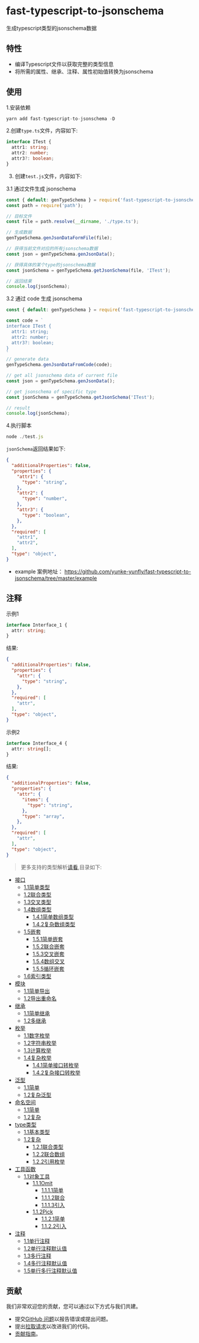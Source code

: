 # fast-typescript-to-jsonschema

生成typescript类型的jsonschema数据

## 特性

- 编译Typescript文件以获取完整的类型信息
- 将所需的属性、继承、注释、属性初始值转换为jsonschema

## 使用

1.安装依赖

```js
yarn add fast-typescript-to-jsonschema -D
```

2.创建`type.ts`文件，内容如下:

```ts
interface ITest {
  attr1: string;
  attr2: number;
  attr3?: boolean;
}
```

3. 创建`test.js`文件，内容如下:

3.1 通过文件生成 jsonschema

```js
const { default: genTypeSchema } = require('fast-typescript-to-jsonschema');
const path = require('path');

// 目标文件
const file = path.resolve(__dirname, './type.ts');

// 生成数据
genTypeSchema.genJsonDataFormFile(file);

// 获得当前文件对应的所有jsonschema数据
const json = genTypeSchema.genJsonData();

// 获得具体的某个type的jsonschema数据
const jsonSchema = genTypeSchema.getJsonSchema(file, 'ITest');

// 返回结果
console.log(jsonSchema); 
```

3.2 通过 code 生成 jsonschema

```js
const { default: genTypeSchema } = require('fast-typescript-to-jsonschema');

const code = `
interface ITest {
  attr1: string;
  attr2: number;
  attr3?: boolean;
}
`
// generate data
genTypeSchema.genJsonDataFromCode(code);

// get all jsonschema data of current file
const json = genTypeSchema.genJsonData();

// get jsonschema of specific type
const jsonSchema = genTypeSchema.getJsonSchema('ITest');

// result
console.log(jsonSchema); 
```

4.执行脚本

```js
node ./test.js
```

`jsonSchema`返回结果如下:

```json
{
  "additionalProperties": false,
  "properties": {
    "attr1": {
      "type": "string",
    },
    "attr2": {
      "type": "number",
    },
    "attr3": {
      "type": "boolean",
    },
  },
  "required": [
    "attr1",
    "attr2",
  ],
  "type": "object",
}
```

- example 案例地址：
<https://github.com/yunke-yunfly/fast-typescript-to-jsonschema/tree/master/example>

## 注释

示例1

```ts
interface Interface_1 {
  attr: string;
}
```

结果:

```json
{
  "additionalProperties": false,
  "properties": {
    "attr": {
      "type": "string",
    },
  },
  "required": [
    "attr",
  ],
  "type": "object",
}
```

示例2

```ts
interface Interface_4 {
  attr: string[];
}
```

结果:

```json
{
  "additionalProperties": false,
  "properties": {
    "attr": {
      "items": {
        "type": "string",
      },
      "type": "array",
    },
  },
  "required": [
    "attr",
  ],
  "type": "object",
}
```

> 更多支持的类型解析[请看](https://github.com/yunke-yunfly/fast-typescript-to-jsonschema/blob/master/docs/index\.md),目录如下:

- [接口](https://github.com/yunke-yunfly/fast-typescript-to-jsonschema/blob/master/docs/interface\.md)
  - [1.1简单类型](https://github.com/yunke-yunfly/fast-typescript-to-jsonschema/blob/master/docs/interface.md#接口)
  - [1.2联合类型](https://github.com/yunke-yunfly/fast-typescript-to-jsonschema/blob/master/docs/interface.md#12联合类型)
  - [1.3交叉类型](https://github.com/yunke-yunfly/fast-typescript-to-jsonschema/blob/master/docs/interface.md#13交叉类型)
  - [1.4数组类型](https://github.com/yunke-yunfly/fast-typescript-to-jsonschema/blob/master/docs/interface.md#14数组类型)
    - [1.4.1简单数组类型](https://github.com/yunke-yunfly/fast-typescript-to-jsonschema/blob/master/docs/interface.md#141简单数组类型)
    - [1.4.2复杂数组类型](https://github.com/yunke-yunfly/fast-typescript-to-jsonschema/blob/master/docs/interface.md#142复杂数组类型)
  - [1.5嵌套](https://github.com/yunke-yunfly/fast-typescript-to-jsonschema/blob/master/docs/interface.md#15嵌套)
    - [1.5.1简单嵌套](https://github.com/yunke-yunfly/fast-typescript-to-jsonschema/blob/master/docs/interface.md#151简单嵌套)
    - [1.5.2联合嵌套](https://github.com/yunke-yunfly/fast-typescript-to-jsonschema/blob/master/docs/interface.md#152联合嵌套)
    - [1.5.3交叉嵌套](https://github.com/yunke-yunfly/fast-typescript-to-jsonschema/blob/master/docs/interface.md#153交叉嵌套)
    - [1.5.4数组交叉](https://github.com/yunke-yunfly/fast-typescript-to-jsonschema/blob/master/docs/interface.md#154数组交叉)
    - [1.5.5循环嵌套](https://github.com/yunke-yunfly/fast-typescript-to-jsonschema/blob/master/docs/interface.md#155循环嵌套)
  - [1.6索引类型](https://github.com/yunke-yunfly/fast-typescript-to-jsonschema/blob/master/docs/interface.md#16索引类型)
- [模块](https://github.com/yunke-yunfly/fast-typescript-to-jsonschema/blob/master/docs/module.md#模块)
  - [1.1简单导出](https://github.com/yunke-yunfly/fast-typescript-to-jsonschema/blob/master/docs/module.md#11简单导出)
  - [1.2导出重命名](https://github.com/yunke-yunfly/fast-typescript-to-jsonschema/blob/master/docs/module.md#12导出重命名)
- [继承](https://github.com/yunke-yunfly/fast-typescript-to-jsonschema/blob/master/docs/extends.md#继承)
  - [1.1简单继承](https://github.com/yunke-yunfly/fast-typescript-to-jsonschema/blob/master/docs/extends.md#11简单继承)
  - [1.2多继承](https://github.com/yunke-yunfly/fast-typescript-to-jsonschema/blob/master/docs/extends.md#12多继承)
- [枚举](https://github.com/yunke-yunfly/fast-typescript-to-jsonschema/blob/master/docs/enum.md#枚举)
  - [1.1数字枚举](https://github.com/yunke-yunfly/fast-typescript-to-jsonschema/blob/master/docs/enum.md#11数字枚举)
  - [1.2字符串枚举](https://github.com/yunke-yunfly/fast-typescript-to-jsonschema/blob/master/docs/enum.md#12字符串枚举)
  - [1.3计算枚举](https://github.com/yunke-yunfly/fast-typescript-to-jsonschema/blob/master/docs/enum.md#13计算枚举)
  - [1.4复杂枚举](https://github.com/yunke-yunfly/fast-typescript-to-jsonschema/blob/master/docs/enum.md#14复杂枚举)
    - [1.4.1简单接口转枚举](https://github.com/yunke-yunfly/fast-typescript-to-jsonschema/blob/master/docs/enum.md#141简单接口转枚举)
    - [1.4.2复杂接口转枚举](https://github.com/yunke-yunfly/fast-typescript-to-jsonschema/blob/master/docs/enum.md#142复杂接口转枚举)
- [泛型](https://github.com/yunke-yunfly/fast-typescript-to-jsonschema/blob/master/docs/generic.md#泛型)
  - [1.1简单](https://github.com/yunke-yunfly/fast-typescript-to-jsonschema/blob/master/docs/generic.md#11简单)
  - [1.2复杂泛型](https://github.com/yunke-yunfly/fast-typescript-to-jsonschema/blob/master/docs/generic.md#12复杂泛型)
- [命名空间](https://github.com/yunke-yunfly/fast-typescript-to-jsonschema/blob/master/docs/namespace.md#命名空间)
  - [1.1简单](https://github.com/yunke-yunfly/fast-typescript-to-jsonschema/blob/master/docs/namespace.md#11简单)
  - [1.2复杂](https://github.com/yunke-yunfly/fast-typescript-to-jsonschema/blob/master/docs/namespace.md#12复杂)
- [type类型](https://github.com/yunke-yunfly/fast-typescript-to-jsonschema/blob/master/docs/type.md#type类型)
  - [1.1基本类型](https://github.com/yunke-yunfly/fast-typescript-to-jsonschema/blob/master/docs/type.md#11基本类型)
  - [1.2复杂](https://github.com/yunke-yunfly/fast-typescript-to-jsonschema/blob/master/docs/type.md#12复杂)
    - [1.2.1联合类型](https://github.com/yunke-yunfly/fast-typescript-to-jsonschema/blob/master/docs/type.md#121联合类型)
    - [1.2.2联合数组](https://github.com/yunke-yunfly/fast-typescript-to-jsonschema/blob/master/docs/type.md#122联合数组)
    - [1.2.2引用枚举](https://github.com/yunke-yunfly/fast-typescript-to-jsonschema/blob/master/docs/type.md#122引用枚举)
- [工具函数](https://github.com/yunke-yunfly/fast-typescript-to-jsonschema/blob/master/docs/toolFn.md#工具函数)
  - [1.1对象工具](https://github.com/yunke-yunfly/fast-typescript-to-jsonschema/blob/master/docs/toolFn.md#11对象工具)
    - [1.1.1Omit](https://github.com/yunke-yunfly/fast-typescript-to-jsonschema/blob/master/docs/toolFn.md#111omit)
      - [1.1.1.1简单](https://github.com/yunke-yunfly/fast-typescript-to-jsonschema/blob/master/docs/toolFn.md#1111简单)
      - [1.1.1.2联合](https://github.com/yunke-yunfly/fast-typescript-to-jsonschema/blob/master/docs/toolFn.md#1112联合)
      - [1.1.1.3引入](https://github.com/yunke-yunfly/fast-typescript-to-jsonschema/blob/master/docs/toolFn.md#1113引入)
    - [1.1.2Pick](https://github.com/yunke-yunfly/fast-typescript-to-jsonschema/blob/master/docs/toolFn.md#112pick)
      - [1.1.2.1简单](https://github.com/yunke-yunfly/fast-typescript-to-jsonschema/blob/master/docs/toolFn.md#1121简单)
      - [1.1.2.2引入](https://github.com/yunke-yunfly/fast-typescript-to-jsonschema/blob/master/docs/toolFn.md#1122引入)
- [注释](https://github.com/yunke-yunfly/fast-typescript-to-jsonschema/blob/master/docs/note.md#注释)
  - [1.1单行注释](https://github.com/yunke-yunfly/fast-typescript-to-jsonschema/blob/master/docs/note.md#11单行注释)
  - [1.2单行注释默认值](https://github.com/yunke-yunfly/fast-typescript-to-jsonschema/blob/master/docs/note.md#12单行注释默认值)
  - [1.3多行注释](https://github.com/yunke-yunfly/fast-typescript-to-jsonschema/blob/master/docs/note.md#13多行注释)
  - [1.4多行注释默认值](https://github.com/yunke-yunfly/fast-typescript-to-jsonschema/blob/master/docs/note.md#14多行注释默认值)
  - [1.5单行多行注释默认值](https://github.com/yunke-yunfly/fast-typescript-to-jsonschema/blob/master/docs/note.md#15单行多行注释默认值)

## 贡献

我们非常欢迎您的贡献，您可以通过以下方式与我们共建。

- 提交[GitHub 问题](https://github.com/yunke-yunfly/fast-typescript-to-jsonschema/issues)以报告错误或提出问题。
- 提出[拉取请求](https://github.com/yunke-yunfly/fast-typescript-to-jsonschema/pulls)以改进我们的代码。
- [贡献指南](CONTRIBUTING.md)。
